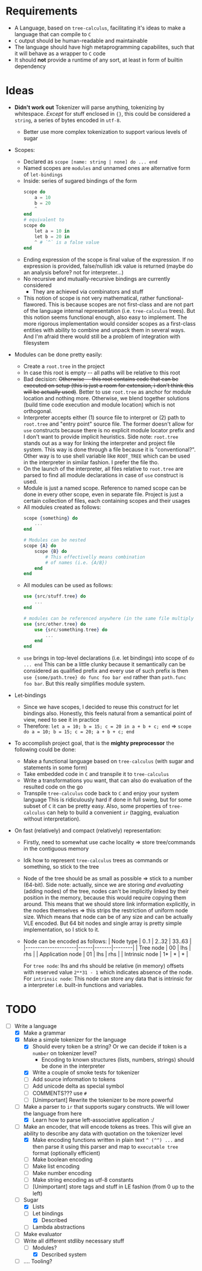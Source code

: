 # Requirements

- A Language, based on `tree-calculus`, facilitating it's ideas to make a language that can compile to `C`
- `C` output should be human-readable and maintainable
- The language should have high metaprogramming capabilites, such that it will behave as a wrapper to `C` code
- It should **not** provide a runtime of any sort, at least in form of builtin dependency


# Ideas

- **Didn't work out** <a name="tokenizer">Tokenizer</a> will parse anything, tokenizing by whitespace. *Except* for stuff enclosed in `{}`, this
could be considered a `string`, a series of bytes encoded in `utf-8`.
    - Better use more complex tokenization to support various levels of sugar

- Scopes:
    * Declared as `scope [name: string | none] do ... end`
    * Named scopes are `modules` and unnamed ones are alternative form of `let-bindings`
    * Inside: series of sugared bindings of the form
        ```elixir
        scope do
            a = 10
            b = 20
            ^
        end
        # equivalent to
        scope do
            let a = 10 in
            let b = 20 in
            ^ # `^` is a false value
        end
        ```
    * Ending expression of the scope is final value of the expression. If no
        expression is provided, false/nullish idk value is returned (maybe 
        do an analysis before? not for interpreter...)
    * No recursive and mutually-recursive bindings are currently considered
        - They are achieved via combinators and stuff
    * This notion of scope is not very mathematical, rather functional-flawored.
        This is because scopes are not first-class and are not part of the language
        internal representation (i.e. `tree-calculus` trees).
        But this notion seems functional enough, also easy to implement.
        The more rigorous implementation would consider scopes as a first-class entities
        with ability to combine and unpack them in several ways. And I'm afraid there
        would still be a problem of integration with filesystem
        

- Modules can be done pretty easily:
    * Create a `root.tree` in the project
    * In case this root is empty -- all paths will be relative to this root
    * Bad decision: ~~Otherwise -- this root contains code that can be executed on setup (this is just
        a room for extension, i don't think this will be actually used)~~.
        Better to use `root.tree` as anchor for module location and nothing more.
        Otherwise, we blend together solutions (build time code execution and module location)
        which is not orthogonal.
    * Interpreter accepts either (1) source file to interpret or (2) path to `root.tree` and
        "entry point" source file. The former doesn't allow for `use` constructs because
        there is no explicit module locator prefix and I don't want to provide implicit heuristics.
        Side note: `root.tree` stands out as a way for linking the interpreter and project
        file system. This way is done through a file because it is "conventional?".
        Other way is to use shell variable like `ROOT_TREE` which can be used in the interpreter
        in similar fashion. I prefer the file tho.
    * On the launch of the interpreter, all files relative to `root.tree` are parsed
        to find all module declarations in case of `use` construct is used.
    * Module is just a named scope. Reference to named scope can be done in every other
        scope, even in separate file. Project is just a certain collection of files,
        each containing scopes and their usages
    * All modules created as follows:
        ```elixir
        scope {something} do
            ...
        end

        # Modules can be nested
        scope {A} do
            scope {B} do
                # This effectivelly means combination
                # of names (i.e. {A/B})
            end
        end
        ```
    * All modules can be used as follows:
        ```elixir
        use {src/stuff.tree} do
            ...
        end

        # modules can be referenced anywhere (in the same file multiply in any place)
        use {src/other.tree} do
            use {src/something.tree} do
                ...
            end
        end
        ```
    * `use` brings in top-level declarations (i.e. let bindings) into scope of `do ... end`
        This can be a little clunky because it semantically can be considered
        as qualified prefix and every use of such prefix is then
        `use {some/path.tree} do func foo bar end` rather than `path.func foo bar`.
        But this really simplifies module system.

- Let-bindings
    * Since we have scopes, I decided to reuse this construct for let bindings also.
        Honestly, this feels natural from a semantical point of view, need to see it in practice
    * Therefore:
        `let a = 10; b = 15; c = 20 in a + b + c; end`
        =>
        `scope do a = 10; b = 15; c = 20; a + b + c; end`

- To accomplish project goal, that is the **mighty preprocessor** the following could be done:
    - Make a functional language based on `tree-calculus` (with sugar and statements in some form)
    - Take embedded code in `C` and transpile it to `tree-calculus`
    - Write a transformations you want, that can also do evaluation of the resulted code on the go
    - Transpile `tree-calculus` code back to `C` and enjoy your system language
This is ridiculously hard if done in full swing, but for some subset of `C` it can be pretty easy. Also, some properties
of `tree-calculus` can help to build a convenient `ir` (tagging, evaluation without interpretation).

- On fast (relatively) and compact (relatively) representation:
    * Firstly, need to somewhat use cache locality => store tree/commands in the contiguous memory
    * Idk how to represent `tree-calculus` trees as commands or something, so stick to the tree
    * Node of the tree should be as small as possible => stick to a number (64-bit).
        Side note: actually, since we are storing *and evaluating* (adding nodes) of the tree, 
        nodes can't be implicitly linked by their position in the memory, because
        this would require copying them around. This means that we should store link information 
        explicitly, in the nodes themselves => this strips the restriction of uniform node size.
        Which means that node can be of any size and can be actually VLE encoded.
        But 64 bit nodes and single array is pretty simple implementation, so I stick to it.
    * Node can be encoded as follows:
        | Node type           | 0..1 | 2..32 | 33..63 |
        |---------------------|------|-------|--------|
        | Tree node           | 00   | lhs   | rhs    |
        | Application node    | 01   | lhs   | rhs    |
        | Intrinsic node      | 1\*  | \*    | \*     |

        For `tree node`: lhs and rhs should be relative (in memory)
        offsets with reserved value `2**31 - 1` which indicates absence of the node.
        For `intrinsic node`: This node can store any data that is intrinsic for a
        interpreter i.e. built-in functions and variables.

# TODO

- [ ] Write a language
    - [x] Make a grammar
    - [x] Make a simple tokenizer for the language
        - [x] Should every token be a string? Or we can decide if token is a `number` on tokenizer level?
            - Encoding to known structures (lists, numbers, strings) should be done in the interpreter 
        - [x] Write a couple of smoke tests for tokenizer
        - [ ] Add source information to tokens
        - [ ] Add unicode delta as special symbol
        - [ ] COMMENTS??? use `#`
        - [ ] [Unimportant] Rewrite the tokenizer to be more powerful
    - [ ] Make a parser to `ir` that supports sugary constructs. We will lower the language from here
        - [x] Learn how to parse left-associative application :/
    - [ ] Make an encoder, that will encode tokens as trees. This
    will give an ability to describe any data with quotation on the tokenizer level
        - [x] Make encoding functions written in plain text `^ (^^) ...` and then parse it using
this parser and map to `executable tree` format (optionally efficient)
        - [ ] Make boolean encoding
        - [ ] Make list encoding
        - [ ] Make number encoding
        - [ ] Make string encoding as utf-8 constants
        - [ ] [Unimportant] store tags and stuff in LE fashion (from 0 up to the left)
    - [ ] Sugar
        - [x] Lists
        - [ ] Let bindings
            - [x] Described
        - [ ] Lambda abstractions
    - [ ] Make evaluator
    - [ ] Write all different stdliby necessary stuff
        - [ ] Modules?
            - [x] Described system
    - [ ] .... Tooling?
